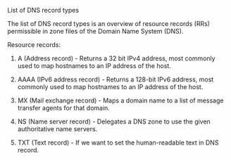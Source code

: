List of DNS record types

The list of DNS record types is an overview of resource records (RRs) permissible in zone files of the Domain Name System (DNS).

Resource records:

1) A (Address record) - Returns a 32 bit IPv4 address, most commonly used to map hostnames to an IP address of the host.

2) AAAA (IPv6 address record) - Returns a 128-bit IPv6 address, most commonly used to map hostnames to an IP address of the host.

3) MX (Mail exchange record) - Maps a domain name to a list of message transfer agents for that domain.

4) NS (Name server record) - Delegates a DNS zone to use the given authoritative name servers.

5) TXT (Text record) - If we want to set the human-readable text in DNS record.

